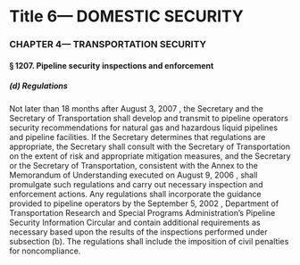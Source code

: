
# Title 6— DOMESTIC SECURITY
### CHAPTER 4— TRANSPORTATION SECURITY
#### § 1207. Pipeline security inspections and enforcement
##### (d) Regulations

Not later than 18 months after August 3, 2007 , the Secretary and the Secretary of Transportation shall develop and transmit to pipeline operators security recommendations for natural gas and hazardous liquid pipelines and pipeline facilities. If the Secretary determines that regulations are appropriate, the Secretary shall consult with the Secretary of Transportation on the extent of risk and appropriate mitigation measures, and the Secretary or the Secretary of Transportation, consistent with the Annex to the Memorandum of Understanding executed on August 9, 2006 , shall promulgate such regulations and carry out necessary inspection and enforcement actions. Any regulations shall incorporate the guidance provided to pipeline operators by the September 5, 2002 , Department of Transportation Research and Special Programs Administration’s Pipeline Security Information Circular and contain additional requirements as necessary based upon the results of the inspections performed under subsection (b). The regulations shall include the imposition of civil penalties for noncompliance.
